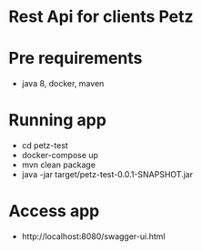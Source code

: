 # Rest Api for clients Petz

# Pre requirements
- java 8, docker, maven

# Running app
- cd petz-test
- docker-compose up
- mvn clean package
- java -jar target/petz-test-0.0.1-SNAPSHOT.jar

# Access app
- http://localhost:8080/swagger-ui.html

